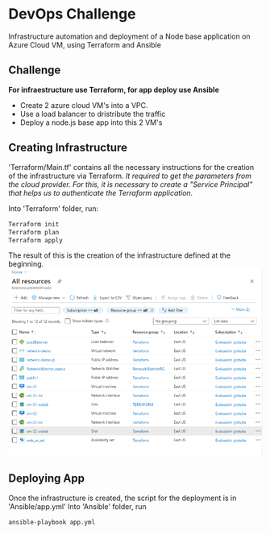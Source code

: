 # DevOps Challenge
Infrastructure automation and deployment of a Node base application on Azure Cloud VM, using Terraform and Ansible

## Challenge
**For infraestructure use Terraform, for app deploy use Ansible**
- Create 2  azure cloud VM's into a VPC.
- Use a load balancer to dristribute the traffic
- Deploy a node.js base app into this 2 VM's 

## Creating Infrastructure
'Terraform/Main.tf' contains all the necessary instructions for the creation of the infrastructure via Terraform.
_It required to get the parameters from the cloud provider. For this, it is necessary to create a "Service Principal" that helps us to authenticate the Terraform application._

Into 'Terraform' folder, run:

```
Terraform init
Terraform plan
Terraform apply
```

The result of this is the creation of the infrastructure defined at the beginning.
![alt text](https://raw.githubusercontent.com/edalonzoh90/DevOpsChallenge/master/Media/img01.png)

## Deploying App
Once the infrastructure is created, the script for the deployment is in 'Ansible/app.yml'
Into 'Ansible' folder, run

```
ansible-playbook app.yml
```
